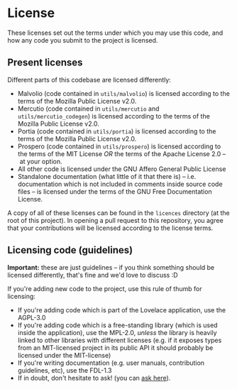 # License

These licenses set out the terms under which you may use this code, and how any code you submit to
the project is licensed.

## Present licenses

Different parts of this codebase are licensed differently:
- Malvolio (code contained in `utils/malvolio`) is licensed according to the terms of the Mozilla
Public License v2.0.
- Mercutio (code contained in `utils/mercutio` and `utils/mercutio_codegen`) is licensed according
to the terms of the Mozilla Public License v2.0.
- Portia (code contained in `utils/portia`) is licensed according to the terms of the Mozilla Public
License v2.0.
- Prospero (code contained in `utils/prospero`) is licensed according to the terms of the MIT
License *OR* the terms of the Apache License 2.0 – at your option.
- All other code is licensed under the GNU Affero General Public License
- Standalone documentation (what little of it that there is) – i.e. documentation which is not
included in comments inside source code files – is licensed under the terms of the GNU Free
Documentation License.

A copy of all of these licenses can be found in the `licences` directory (at the root of this
project). In opening a pull request to this repository, you agree that your contributions will be
licensed according to the license terms.

## Licensing code (guidelines)

**Important:** these are just guidelines – if you think something should be licensed differently,
that's fine and we'd love to discuss :D

If you're adding new code to the project, use this rule of thumb for licensing:
* If you're adding code which is part of the Lovelace application, use the AGPL-3.0
* If you're adding code which is a free-standing library (which is used inside the application),
use the MPL-2.0, *unless* the library is heavily linked to other libraries with different licenses
(e.g. if it exposes types from an MIT-licensed project in its public API it should probably be
licensed under the MIT-license)
* If you're writing documentation (e.g. user manuals, contribution guidelines, etc), use the FDL-1.3
* If in doubt, don't hesitate to ask! (you can
[ask here](https://github.com/lovelace-ed/lovelace/discussions)).
